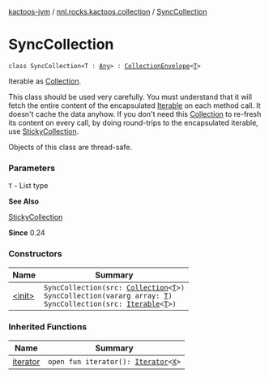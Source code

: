[kactoos-jvm](../../index.md) / [nnl.rocks.kactoos.collection](../index.md) / [SyncCollection](./index.md)

# SyncCollection

`class SyncCollection<T : `[`Any`](https://kotlinlang.org/api/latest/jvm/stdlib/kotlin/-any/index.html)`> : `[`CollectionEnvelope`](../-collection-envelope/index.md)`<`[`T`](index.md#T)`>`

Iterable as [Collection](https://kotlinlang.org/api/latest/jvm/stdlib/kotlin.collections/-collection/index.html).

This class should be used very carefully. You must understand that
it will fetch the entire content of the encapsulated [Iterable](https://kotlinlang.org/api/latest/jvm/stdlib/kotlin.collections/-iterable/index.html) on each
method call. It doesn't cache the data anyhow. If you don't
need this [Collection](https://kotlinlang.org/api/latest/jvm/stdlib/kotlin.collections/-collection/index.html) to re-fresh
its content on every call, by doing round-trips to
the encapsulated iterable, use [StickyCollection](../-sticky-collection/index.md).

Objects of this class are thread-safe.

### Parameters

`T` - List type

**See Also**

[StickyCollection](../-sticky-collection/index.md)

**Since**
0.24

### Constructors

| Name | Summary |
|---|---|
| [&lt;init&gt;](-init-.md) | `SyncCollection(src: `[`Collection`](https://kotlinlang.org/api/latest/jvm/stdlib/kotlin.collections/-collection/index.html)`<`[`T`](index.md#T)`>)`<br>`SyncCollection(vararg array: `[`T`](index.md#T)`)`<br>`SyncCollection(src: `[`Iterable`](https://kotlinlang.org/api/latest/jvm/stdlib/kotlin.collections/-iterable/index.html)`<`[`T`](index.md#T)`>)` |

### Inherited Functions

| Name | Summary |
|---|---|
| [iterator](../-collection-envelope/iterator.md) | `open fun iterator(): `[`Iterator`](https://kotlinlang.org/api/latest/jvm/stdlib/kotlin.collections/-iterator/index.html)`<`[`X`](../-collection-envelope/index.md#X)`>` |
